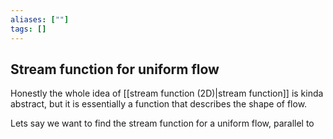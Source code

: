 ```yaml
---
aliases: [""]
tags: []
---
```


## Stream function for uniform flow
Honestly the whole idea of [[stream function (2D)|stream function]] is kinda abstract, but it is essentially a function that describes the shape of flow.

Lets say we want to find the stream function for a uniform flow, parallel to 